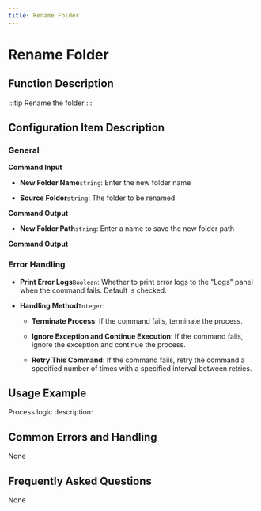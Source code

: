 ```yaml
---
title: Rename Folder
---
```


# Rename Folder

## Function Description

:::tip 
Rename the folder
:::

## Configuration Item Description

### General

**Command Input**

- **New Folder Name**`string`: Enter the new folder name

- **Source Folder**`string`: The folder to be renamed


**Command Output**

- **New Folder Path**`string`: Enter a name to save the new folder path


**Command Output**

### Error Handling

- **Print Error Logs**`Boolean`: Whether to print error logs to the "Logs" panel when the command fails. Default is checked. 

- **Handling Method**`Integer`:

    - **Terminate Process**: If the command fails, terminate the process.

    - **Ignore Exception and Continue Execution**: If the command fails, ignore the exception and continue the process.

    - **Retry This Command**: If the command fails, retry the command a specified number of times with a specified interval between retries.

## Usage Example

Process logic description:

## Common Errors and Handling

None

## Frequently Asked Questions

None

